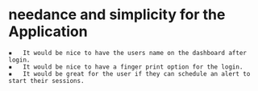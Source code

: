 # needance and simplicity for the Application


	▪	It would be nice to have the users name on the dashboard after login.
	▪	It would be nice to have a finger print option for the login.
	▪	It would be great for the user if they can schedule an alert to start their sessions.
